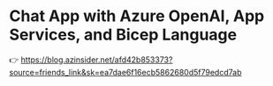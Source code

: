 # Chat App with Azure OpenAI, App Services, and Bicep Language

👉 https://blog.azinsider.net/afd42b853373?source=friends_link&sk=ea7dae6f16ecb5862680d5f79edcd7ab

